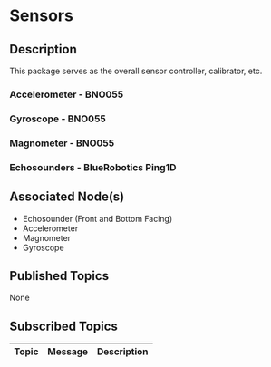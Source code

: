 # Sensors

## Description

This package serves as the overall sensor controller, calibrator, etc. 

### Accelerometer - BNO055


### Gyroscope - BNO055

### Magnometer - BNO055

### Echosounders - BlueRobotics Ping1D

## Associated Node(s)

- Echosounder (Front and Bottom Facing)
- Accelerometer
- Magnometer
- Gyroscope

## Published Topics

None

## Subscribed Topics

| Topic | Message | Description |
| :---: | :-----: | :---------: |
